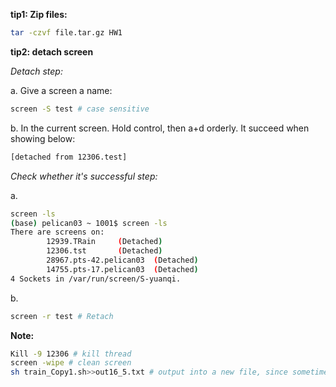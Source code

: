 **tip1: Zip files:**
```bash
tar -czvf file.tar.gz HW1
```

**tip2: detach screen**

*Detach step:*

a. Give a screen a name:

```bash
screen -S test # case sensitive
```
b. In the current screen. Hold control, then a+d orderly. It succeed when showing below:

```bash
[detached from 12306.test]
```

*Check whether it's successful step:*

a.

```bash
screen -ls
(base) pelican03 ~ 1001$ screen -ls
There are screens on:
        12939.TRain     (Detached)
        12306.tst       (Detached)
        28967.pts-42.pelican03  (Detached)
        14755.pts-17.pelican03  (Detached)
4 Sockets in /var/run/screen/S-yuanqi.
```
b. 

```bash
screen -r test # Retach 
```

**Note:**

```bash
Kill -9 12306 # kill thread
screen -wipe # clean screen
sh train_Copy1.sh>>out16_5.txt # output into a new file, since sometimes one screen is not big enough
```
